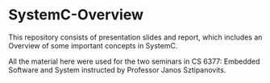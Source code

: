# SystemC-Overview
This repository consists of presentation slides and report, which includes an Overview of some important concepts in SystemC.

All the material here were used for the two seminars in CS 6377: Embedded Software and System instructed by Professor Janos Sztipanovits.
